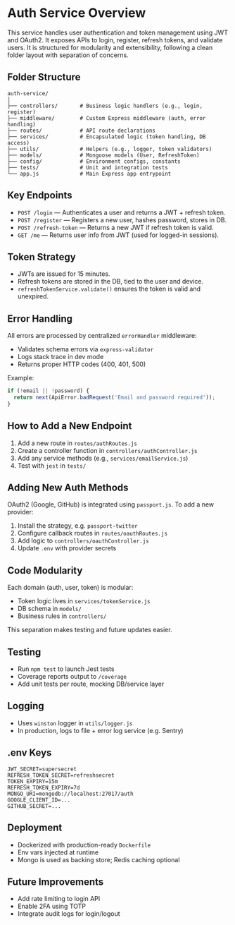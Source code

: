 # Auth Service Overview

This service handles user authentication and token management using JWT and OAuth2. It exposes APIs to login, register, refresh tokens, and validate users. It is structured for modularity and extensibility, following a clean folder layout with separation of concerns.

## Folder Structure

```
auth-service/
│
├── controllers/       # Business logic handlers (e.g., login, register)
├── middleware/        # Custom Express middleware (auth, error handling)
├── routes/            # API route declarations
├── services/          # Encapsulated logic (token handling, DB access)
├── utils/             # Helpers (e.g., logger, token validators)
├── models/            # Mongoose models (User, RefreshToken)
├── config/            # Environment configs, constants
├── tests/             # Unit and integration tests
└── app.js             # Main Express app entrypoint
```

## Key Endpoints

- `POST /login` — Authenticates a user and returns a JWT + refresh token.
- `POST /register` — Registers a new user, hashes password, stores in DB.
- `POST /refresh-token` — Returns a new JWT if refresh token is valid.
- `GET /me` — Returns user info from JWT (used for logged-in sessions).

## Token Strategy

- JWTs are issued for 15 minutes.
- Refresh tokens are stored in the DB, tied to the user and device.
- `refreshTokenService.validate()` ensures the token is valid and unexpired.

## Error Handling

All errors are processed by centralized `errorHandler` middleware:
- Validates schema errors via `express-validator`
- Logs stack trace in dev mode
- Returns proper HTTP codes (400, 401, 500)

Example:
```js
if (!email || !password) {
  return next(ApiError.badRequest('Email and password required'));
}
```

## How to Add a New Endpoint

1. Add a new route in `routes/authRoutes.js`
2. Create a controller function in `controllers/authController.js`
3. Add any service methods (e.g., `services/emailService.js`)
4. Test with `jest` in `tests/`

## Adding New Auth Methods

OAuth2 (Google, GitHub) is integrated using `passport.js`. To add a new provider:
1. Install the strategy, e.g. `passport-twitter`
2. Configure callback routes in `routes/oauthRoutes.js`
3. Add logic to `controllers/oauthController.js`
4. Update `.env` with provider secrets

## Code Modularity

Each domain (auth, user, token) is modular:
- Token logic lives in `services/tokenService.js`
- DB schema in `models/`
- Business rules in `controllers/`

This separation makes testing and future updates easier.

## Testing

- Run `npm test` to launch Jest tests
- Coverage reports output to `/coverage`
- Add unit tests per route, mocking DB/service layer

## Logging

- Uses `winston` logger in `utils/logger.js`
- In production, logs to file + error log service (e.g. Sentry)

## .env Keys

```
JWT_SECRET=supersecret
REFRESH_TOKEN_SECRET=refreshsecret
TOKEN_EXPIRY=15m
REFRESH_TOKEN_EXPIRY=7d
MONGO_URI=mongodb://localhost:27017/auth
GOOGLE_CLIENT_ID=...
GITHUB_SECRET=...
```

## Deployment

- Dockerized with production-ready `Dockerfile`
- Env vars injected at runtime
- Mongo is used as backing store; Redis caching optional

## Future Improvements

- Add rate limiting to login API
- Enable 2FA using TOTP
- Integrate audit logs for login/logout
